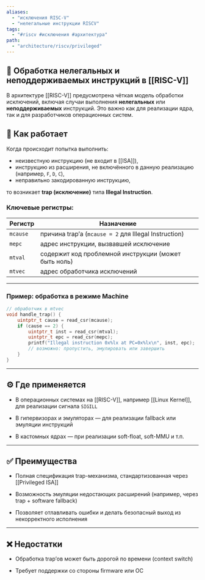```yaml
---
aliases:
  - "исключения RISC-V"
  - "нелегальные инструкции RISCV"
tags:
  - "#riscv #исключения #архитектура"
path:
  - "architecture/riscv/privileged"
---
```


## 📌 Обработка нелегальных и неподдерживаемых инструкций в [[RISC-V]]

В архитектуре [[RISC-V]] предусмотрена чёткая модель обработки исключений, включая случаи выполнения **нелегальных** или **неподдерживаемых** инструкций. Это важно как для реализации ядра, так и для разработчиков операционных систем.

## 🧠 Как работает

Когда происходит попытка выполнить:

- неизвестную инструкцию (не входит в [[ISA]]),
- инструкцию из расширения, не включённого в данную реализацию (например, `F`, `D`, `C`),
- неправильно закодированную инструкцию,

то возникает **trap (исключение)** типа **Illegal Instruction**.

### Ключевые регистры:

| Регистр | Назначение |
|---------|------------|
| `mcause` | причина trap’а (`mcause = 2` для Illegal Instruction) |
| `mepc`   | адрес инструкции, вызвавшей исключение |
| `mtval`  | содержит код проблемной инструкции (может быть ноль) |
| `mtvec`  | адрес обработчика исключений |

---

### Пример: обработка в режиме Machine

```c
// обработчик в mtvec
void handle_trap() {
    uintptr_t cause = read_csr(mcause);
    if (cause == 2) {
        uintptr_t inst = read_csr(mtval);
        uintptr_t epc = read_csr(mepc);
        printf("Illegal instruction 0x%lx at PC=0x%lx\n", inst, epc);
        // возможно: пропустить, эмулировать или завершить
    }
}
````

---

## ⚙️ Где применяется

- В операционных системах на [[RISC-V]], например [[Linux Kernel]], для реализации сигнала `SIGILL`
    
- В гипервизорах и эмуляторах — для реализации fallback или эмуляции инструкций
    
- В кастомных ядрах — при реализации soft-float, soft-MMU и т.п.
    

---

## ✅ Преимущества

- Полная спецификация trap-механизма, стандартизованная через [[Privileged ISA]]
    
- Возможность эмуляции недостающих расширений (например, через trap + software fallback)
    
- Позволяет отлавливать ошибки и делать безопасный выход из некорректного исполнения
    

---

## ❌ Недостатки

- Обработка trap’ов может быть дорогой по времени (context switch)
    
- Требует поддержки со стороны firmware или ОС
    
